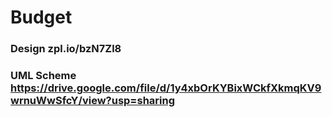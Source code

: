# Budget
### Design zpl.io/bzN7Zl8
### UML Scheme https://drive.google.com/file/d/1y4xbOrKYBixWCkfXkmqKV9wrnuWwSfcY/view?usp=sharing